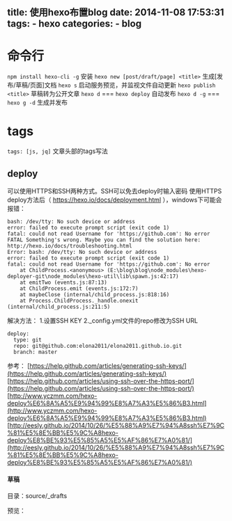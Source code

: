 title: 使用hexo布置blog
date: 2014-11-08 17:53:31
tags: 
    - hexo
categories:
      - blog
---


# 命令行

``npm install hexo-cli -g`` 安装
``hexo new [post/draft/page] <title>`` 生成[发布/草稿/页面]文档
``hexo s`` 启动服务预览，并监视文件自动更新
``hexo publish <title>`` 草稿转为公开文章
``hexo d`` === ``hexo deploy`` 自动发布
``hexo d -g`` === ``hexo g -d`` 生成并发布

# tags
``tags: [js, jq]`` 文章头部的tags写法

## deploy

可以使用HTTPS和SSH两种方式。SSH可以免去deploy时输入密码
使用HTTPS deploy方法后（ https://hexo.io/docs/deployment.html ），windows下可能会报错：

```
bash: /dev/tty: No such device or address
error: failed to execute prompt script (exit code 1)
fatal: could not read Username for 'https://github.com': No error
FATAL Something's wrong. Maybe you can find the solution here: http://hexo.io/docs/troubleshooting.html
Error: bash: /dev/tty: No such device or address
error: failed to execute prompt script (exit code 1)
fatal: could not read Username for 'https://github.com': No error
    at ChildProcess.<anonymous> (E:\blog\blog\node_modules\hexo-deployer-git\node_modules\hexo-util\lib\spawn.js:42:17)
    at emitTwo (events.js:87:13)
    at ChildProcess.emit (events.js:172:7)
    at maybeClose (internal/child_process.js:818:16)
    at Process.ChildProcess._handle.onexit (internal/child_process.js:211:5)
```

解决方法：
1.设置SSH KEY
2._config.yml文件的repo修改为SSH URL
```
deploy:
  type: git
  repo: git@github.com:elona2011/elona2011.github.io.git
  branch: master
```

参考：
[https://help.github.com/articles/generating-ssh-keys/](https://help.github.com/articles/generating-ssh-keys/)
[https://help.github.com/articles/using-ssh-over-the-https-port/](https://help.github.com/articles/using-ssh-over-the-https-port/)
[http://www.yczmm.com/hexo-deploy%E6%8A%A5%E9%94%99%E8%A7%A3%E5%86%B3.html](http://www.yczmm.com/hexo-deploy%E6%8A%A5%E9%94%99%E8%A7%A3%E5%86%B3.html)
[http://eesly.github.io/2014/10/26/%E5%88%A9%E7%94%A8ssh%E7%9C%81%E5%8E%BB%E5%9C%A8hexo-deploy%E8%BE%93%E5%85%A5%E5%AF%86%E7%A0%81/](http://eesly.github.io/2014/10/26/%E5%88%A9%E7%94%A8ssh%E7%9C%81%E5%8E%BB%E5%9C%A8hexo-deploy%E8%BE%93%E5%85%A5%E5%AF%86%E7%A0%81/)

#### 草稿

目录：source/_drafts

预览：


